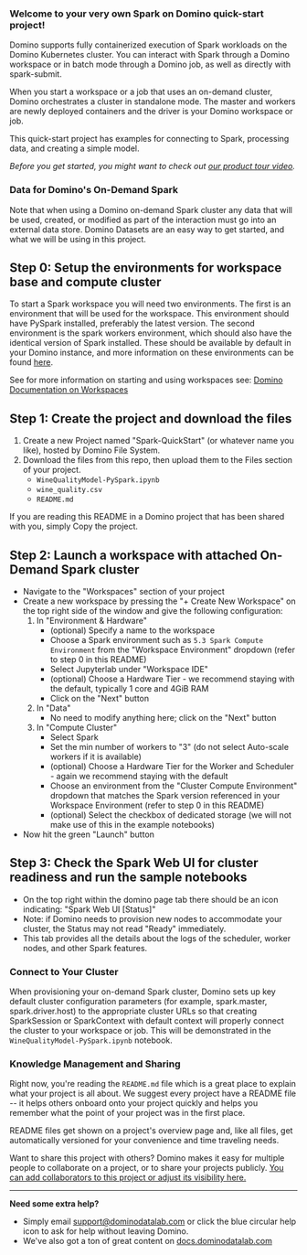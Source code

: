 ### Welcome to your very own Spark on Domino quick-start project!

Domino supports fully containerized execution of Spark workloads on the Domino Kubernetes cluster. You can interact with Spark through a Domino workspace or in batch mode through a Domino job, as well as directly with spark-submit.

When you start a workspace or a job that uses an on-demand cluster, Domino orchestrates a cluster in standalone mode. The master and workers are newly deployed containers and the driver is your Domino workspace or job.

This quick-start project has examples for connecting to Spark, processing data, and creating a simple model. 

_Before you get started, you might want to check out [our product tour video](https://www.dominodatalab.com/p/weekly-live-demo-ungated/)._

### Data for Domino's On-Demand Spark

Note that when using a Domino on-demand Spark cluster any data that will be used, created, or modified as part of the interaction must go into an 
external data store. Domino Datasets are an easy way to get started, and what we will be using in this project. 

## Step 0: Setup the environments for workspace base and compute cluster

To start a Spark workspace you will need two environments.  The first is an environment that will be used for the workspace.  This environment should have PySpark installed, preferably the latest version. The second environment is the spark workers environment, which should also have the identical version of Spark installed.  These should be available by default in your Domino instance, and more information on these environments can be found [here](https://docs.dominodatalab.com/en/latest/user_guide/1962f3/configure-prerequisites/).

See for more information on starting and using workspaces see: [Domino Documentation on Workspaces](https://docs.dominodatalab.com/en/latest/get_started/3-start_workspace.html?highlight=workspace)

## Step 1: Create the project and download the files 

1. Create a new Project named "Spark-QuickStart" (or whatever name you like), hosted by Domino File System.
2. Download the files from this repo, then upload them to the Files section of your project.
    - `WineQualityModel-PySpark.ipynb`
    - `wine_quality.csv`
    - `README.md`

If you are reading this README in a Domino project that has been shared with you, simply Copy the project.

## Step 2: Launch a workspace with attached On-Demand Spark cluster

- Navigate to the "Workspaces" section of your project
- Create a new workspace by pressing the "+ Create New Workspace" on the top right side of the window and give the following configuration:
  1. In "Environment & Hardware" 
      - (optional) Specify a name to the workspace
      - Choose a Spark environment such as `5.3 Spark Compute Environment` from the "Workspace Environment" dropdown (refer to step 0 in this README)
      - Select Jupyterlab under "Workspace IDE"
      - (optional) Choose a Hardware Tier - we recommend staying with the default, typically 1 core and 4GiB RAM
      - Click on the "Next" button
  2. In "Data"
      - No need to modify anything here; click on the "Next" button
  3. In "Compute Cluster"
      - Select Spark
      - Set the min number of workers to "3" (do not select Auto-scale workers if it is available)
      - (optional) Choose a Hardware Tier for the Worker and Scheduler - again we recommend staying with the default
      - Choose an environment from the "Cluster Compute Environment" dropdown that matches the Spark version referenced in your Workspace Environment (refer to step 0 in this README)
      - (optional) Select the checkbox of dedicated storage (we will not make use of this in the example notebooks)
- Now hit the green "Launch" button

## Step 3: Check the Spark Web UI for cluster readiness and run the sample notebooks

- On the top right within the domino page tab there should be an icon indicating: "Spark Web UI [Status]"
- Note: if Domino needs to provision new nodes to accommodate your cluster, the Status may not read "Ready" immediately.
- This tab provides all the details about the logs of the scheduler, worker nodes, and other Spark features.

### Connect to Your Cluster

When provisioning your on-demand Spark cluster, Domino sets up key default cluster configuration parameters (for example, spark.master, spark.driver.host) to the appropriate cluster URLs so that creating SparkSession or SparkContext with default context will properly connect the cluster to your workspace or job. This will be demonstrated in the `WineQualityModel-PySpark.ipynb` notebook. 

### Knowledge Management and Sharing

Right now, you're reading the `README.md` file which is a great place to explain what your project is all about.  We suggest every project have a README file -- it helps others onboard onto your project quickly and helps you remember what the point of your project was in the first place.

README files get shown on a project's overview page and, like all files, get automatically versioned for your convenience and time traveling needs. 

Want to share this project with others? Domino makes it easy for multiple people to collaborate on a project, or to share your projects publicly. [You can add collaborators to this project or adjust its visibility here.](https://docs.dominodatalab.com/en/latest/reference/projects/Sharing_and_collaboration.html)
_____

**Need some extra help?**

* Simply email [support@dominodatalab.com](mailto:support@dominodatalab.com) or click the blue circular help icon to ask for help without leaving Domino.
* We've also got a ton of great content on [docs.dominodatalab.com](https://docs.dominodatalab.com)
